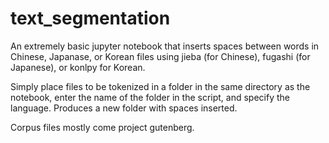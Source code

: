 # text_segmentation
An extremely basic jupyter notebook that inserts spaces between words in Chinese, Japanase, or Korean files using jieba (for Chinese), fugashi (for Japanese), or konlpy for Korean.

Simply place files to be tokenized in a folder in the same directory as the notebook, enter the name of the folder in the script, and specify the language. Produces a new folder with spaces inserted.

Corpus files mostly come project gutenberg.
